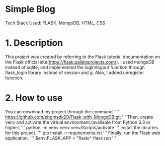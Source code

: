 Simple Blog
===========
Tech Stack Used: FLASK, MongoDB, HTML, CSS

# 1. Description
This project was created by referring to the Flask tutorial documentation on the Flask official site(https://flask.palletsprojects.com/).
I used mongoDB instead of sqlite, and implemented the login/logout function through flask_login library instead of session and g.
Also, I added unregister function.

# 2. How to use
You can download my project through the command.
'''
https://github.com/ehgmsdk20/Flask_with_MongoDB.git
'''
Then, create venv and activate the virtual environment.(available from Python 3.3 or higher)
'''
python -m venv venv
venv/Scripts/activate
'''
Install the libraries for this project.
'''
pip install -r requirements.txt
'''
Finally, run the Flask web application.
'''
$env:FLASK_APP = "flaskr"
flask run
'''
